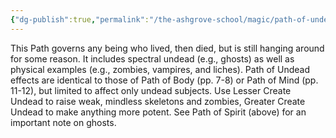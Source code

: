 ```yaml
---
{"dg-publish":true,"permalink":"/the-ashgrove-school/magic/path-of-undead/"}
---
```


This Path governs any being who lived, then died, but is still hanging around for some reason. It includes spectral undead (e.g., ghosts) as well as physical examples (e.g., zombies, vampires, and liches). Path of Undead effects are identical to those of Path of Body (pp. 7-8) or Path of Mind (pp. 11-12), but limited to affect only undead subjects. Use Lesser Create Undead to raise weak, mindless skeletons and zombies, Greater Create Undead to make anything more potent. See Path of Spirit (above) for an important note on ghosts.